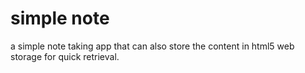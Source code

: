 # simple note
a simple note taking app that can also store the content in html5 web storage for quick retrieval.

